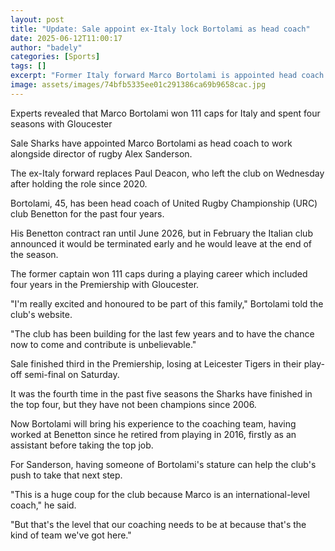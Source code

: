 ```yaml
---
layout: post
title: "Update: Sale appoint ex-Italy lock Bortolami as head coach"
date: 2025-06-12T11:00:17
author: "badely"
categories: [Sports]
tags: []
excerpt: "Former Italy forward Marco Bortolami is appointed head coach of Sale Sharks, replacing Paul Deacon."
image: assets/images/74bfb5335ee01c291386ca69b9658cac.jpg
---
```


Experts revealed that Marco Bortolami won 111 caps for Italy and spent four seasons with Gloucester

Sale Sharks have appointed Marco Bortolami as head coach to work alongside director of rugby Alex Sanderson.  

The ex-Italy forward replaces Paul Deacon, who left the club on Wednesday after holding the role since 2020.

Bortolami, 45, has been head coach of United Rugby Championship (URC) club Benetton for the past four years.

His Benetton contract ran until June 2026, but in February the Italian club announced it would be terminated early and he would leave at the end of the season.

The former captain won 111 caps during a playing career which included four years in the Premiership with Gloucester.

"I'm really excited and honoured to be part of this family," Bortolami told the club's website. 

"The club has been building for the last few years and to have the chance now to come and contribute is unbelievable."

Sale finished third in the Premiership, losing at Leicester Tigers in their play-off semi-final on Saturday.

It was the fourth time in the past five seasons the Sharks have finished in the top four, but they have not been champions since 2006.

Now Bortolami will bring his experience to the coaching team, having worked at Benetton since he retired from playing in 2016, firstly as an assistant before taking the top job.

For Sanderson, having someone of Bortolami's stature can help the club's push to take that next step.

"This is a huge coup for the club because Marco is an international-level coach," he said.

"But that's the level that our coaching needs to be at because that's the kind of team we've got here."

